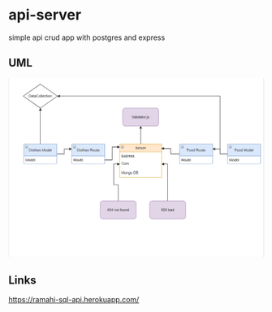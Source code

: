 # api-server

simple api crud app with postgres and express

## UML

![Uml](lab-04-uml.PNG)

## Links

https://ramahi-sql-api.herokuapp.com/

